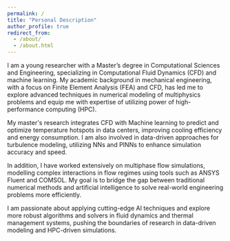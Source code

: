 ```yaml
---
permalink: /
title: "Personal Description"
author_profile: true
redirect_from: 
  - /about/
  - /about.html
---
```



I am a young researcher with a Master’s degree in Computational Sciences and Engineering, specializing in Computational Fluid Dynamics (CFD) and machine learning. My academic background in mechanical engineering, with a focus on Finite Element Analysis (FEA) and CFD, has led me to explore advanced techniques in numerical modeling of multiphysics problems and equip me with expertise of utilizing power of high-performance computing (HPC).

My master's research integrates CFD with Machine learning to predict and optimize temperature hotspots in data centers, improving cooling efficiency and energy consumption. I am also involved in data-driven approaches for turbulence modeling, utilizing NNs and PINNs to enhance simulation accuracy and speed.

In addition, I have worked extensively on multiphase flow simulations, modelling complex interactions in flow regimes using tools such as ANSYS Fluent and COMSOL. My goal is to bridge the gap between traditional numerical methods and artificial intelligence to solve real-world engineering problems more efficiently.

I am passionate about applying cutting-edge AI techniques and explore more robust algorithms and solvers in fluid dynamics and thermal management systems, pushing the boundaries of research in data-driven modeling and HPC-driven simulations.

